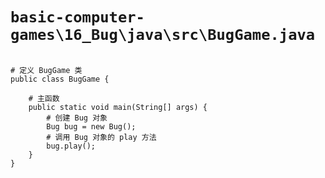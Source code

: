 # `basic-computer-games\16_Bug\java\src\BugGame.java`

```

# 定义 BugGame 类
public class BugGame {

    # 主函数
    public static void main(String[] args) {
        # 创建 Bug 对象
        Bug bug = new Bug();
        # 调用 Bug 对象的 play 方法
        bug.play();
    }
}

```